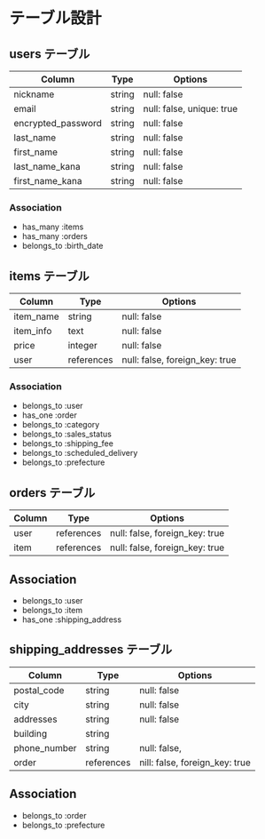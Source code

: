 # テーブル設計

## users テーブル

| Column             | Type   | Options                   |
| ------------------ | ------ | ------------------------- |
|nickname            | string | null: false               |
| email              | string | null: false, unique: true |
| encrypted_password | string | null: false               |
| last_name          | string | null: false               |
| first_name         | string | null: false               |
| last_name_kana     | string | null: false               |
| first_name_kana    | string | null: false               |

### Association

- has_many   :items
- has_many   :orders
- belongs_to :birth_date

## items テーブル

| Column     | Type       | Options                        |
| ---------- | ---------- | ------------------------------ |
| item_name  | string     | null: false                    |
| item_info  | text       | null: false                    |
| price      | integer    | null: false                    |
| user       | references | null: false, foreign_key: true |

### Association

- belongs_to :user
- has_one    :order
- belongs_to :category
- belongs_to :sales_status
- belongs_to :shipping_fee
- belongs_to :scheduled_delivery
- belongs_to :prefecture

## orders テーブル

| Column    | Type       | Options                        |
| --------- | ---------- | ------------------------------ |
| user      | references | null: false, foreign_key: true |
| item      | references | null: false, foreign_key: true |


## Association

- belongs_to :user
- belongs_to :item
- has_one    :shipping_address

## shipping_addresses テーブル

| Column        | Type       | Options                        |
| ------------- | ---------- | ------------------------------ |
| postal_code   | string     | null: false                    |
| city          | string     | null: false                    |
| addresses     | string     | null: false                    |
| building      | string     |                                |
| phone_number  | string     | null: false,                   |
| order         | references | nill: false, foreign_key: true |

## Association

- belongs_to :order
- belongs_to :prefecture
